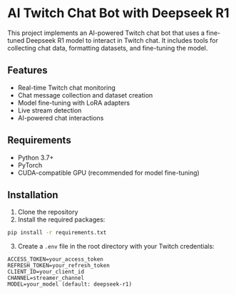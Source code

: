 # AI Twitch Chat Bot with Deepseek R1

This project implements an AI-powered Twitch chat bot that uses a fine-tuned Deepseek R1 model to interact in Twitch chat. It includes tools for collecting chat data, formatting datasets, and fine-tuning the model.

## Features

- Real-time Twitch chat monitoring
- Chat message collection and dataset creation
- Model fine-tuning with LoRA adapters
- Live stream detection
- AI-powered chat interactions

## Requirements

- Python 3.7+
- PyTorch
- CUDA-compatible GPU (recommended for model fine-tuning)

## Installation

1. Clone the repository
2. Install the required packages:

```bash
pip install -r requirements.txt
```

3. Create a `.env` file in the root directory with your Twitch credentials:

```
ACCESS_TOKEN=your_access_token
REFRESH_TOKEN=your_refresh_token
CLIENT_ID=your_client_id
CHANNEL=streamer_channel
MODEL=your_model (default: deepseek-r1)
```
